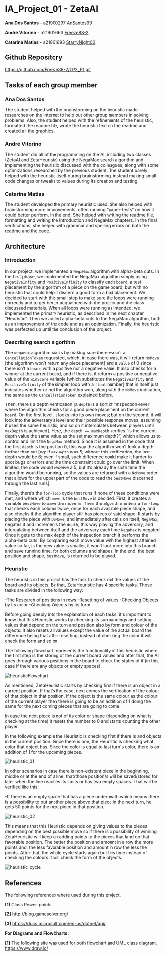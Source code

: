 # IA_Project_01 - ZetaAI

**Ana Dos Santos** - a21900297 [AnSantos99](https://github.com/AnSantos99)

**André Vitorino**  - a21902663 [Freeze88-2](https://github.com/Freeze88-2)

**Catarina Matias** - a21801693 [StarryNight00](https://github.com/StarryNight00)

## Github Repository

<https://github.com/Freeze88-2/LP2_P1.git>

## Tasks of each group member

### Ana Dos Santos

The student helped with the brainstorming on the heuristic made researches on
the internet to help out other group members in solving problems.
Also, the student helped with the refinements of the heuristic, formatted the
readme file, wrote the heuristic text on the readme and created all
the graphics.

### André Vitorino

The student did all of the programming on the AI, including two classes
(ZetaAI and ZetaHeuristc) using the NegaMax search algorithm and implementing
the heuristic discussed with the colleagues, along with some optimizations
researched by the previous student.
The student barely helped with the heuristic itself during brainstorming,
instead making small code changes or tweaks to values during its
creation and testing.

### Catarina Matias

The student developed the primary heuristic used. She also helped with
brainstorming more improvements, often running “paper-tests” on how it
could better perform. In the end, She helped with writing the readme file,
formatting and writing the Introduction and NegaMax chapters. In the final
verifications, she helped with grammar and spelling errors on both the readme
and the code.

## Architecture

### Introduction

In our project, we implemented a `NegaMax` algorithm with alpha-beta cuts.
In the first phase, we implemented the NegaMax algorithm simply using
`NegativeInfity` and `PositiveInfinity` to classify each `board`, a test
placement by the algorithm of a piece on the game board, but with no
heuristic that could help it discern a good form a bad placement. We decided to
start with this small step to make sure the loops were running correctly and
to get better acquainted with the project and the class discussed materials.
When all loops were running as intended, we implemented the primary heuristic,
as described in the next chapter “Heuristic”. Then we added alpha-beta cuts to
the NegaMax algorithm, both as an improvement of the code and as an optimization.
Finally, the heuristic was perfected up until the conclusion of the project.

### Describing search algorithm

The `NegaMax` algorithm starts by making sure there wasn’t a `CancellationToken`
requested, which, in case there was, it will return `NoMove`
[the algorithm won’t return any piece placement] and a `value` of 0 since there
isn’t a `board` with a positive nor a negative value. It also checks for a
winner at the current board, and if there is, it returns a positive or negative
value of the `winScore` variable [which substitutes the `NegativeInfity` and
`PositiveInfinity` of the simpler loop with a `float` number] that in itself
just indicates whether or not the algorithm won, along with the `NoMove`
indication, the same as the `CancellationToken` explained before.

Then, there’s a depth verification [a `depth` is a sort of “inspection-level”
where the algorithm checks for a good piece placement on the current `board`.
On the first level, it looks into its own moves; but on the second, it will
look into the adversary’s level and their possible response moves, assuming it
uses the same heuristic; and so on it intercalates between players until
`maxDepth` is achieved]. Here, the `depth == maxDepth` verifies “is the current
depth value the same value as the set maximum depth?”, which allows us to
control and limit the `NegaMax` method. Since it is assumed in the code that the
first `depth` is the position 0, this way the algorithm won’t look a depth
further than set [eg: if `maxDepth` was 5, without this verification, the last
depth would be 6; even if small, such difference could make it harder to spot
bugs or errors and the time constraint could go over the limit. When limited,
the code would receive a 5, but it’s already the sixth time the algorithm would
be running, so the values are returned with a `NoMove` order that allows for the
upper part of the code to read the `bestMove` discerned through the last runs].

Finally, there’s the `for-loop` cycle that runs if none of these conditions
were met, and where which `move` is the `bestMove` is decided. First, it
creates a variable `bestMove` to save the move in. Then the algorithm enters a
`for-loop` that checks each column twice, once for each available piece shape,
and also checks if the algorithm player still has pieces of said shape.
It starts by placing the piece with `DoMove`, and immediately after calls on
itself, `NegaMax`, negates it and increments the `depth`, this way playing the
adversary, and intercalating between itself and the adversary each time
`NegaMax` is negated. Once it gets to the max depth of the inspection branch it
performs the alpha-beta cuts. By comparing each move value with the highest
attained value so far, is the new value is smaller, it won’t look more into this
branch and save running time, for both columns and shapes. In the end, the
best position and shape, `bestMove`, is returned to be played.

### Heuristic

The heuristic in this project has the task to check out the values of the board
and its objects. By that, ZetaHeuristic has 4 specific tasks. Those tasks
are divided in the following way:

-The Research of positions in rows
-Resetting of values
-Checking Objects by its color
-Checking Objects by its form

Before going deeply into the explanation of each tasks, it's important to know
that this Heuristic works by checking its surroundings and setting values that
depend on the turn and position also by form and colour of the objects.
It also resets all values except the value of the actual board the difference
being that after resetting, instead of checking the color it will check the
form and so on.

The following flowchart represents the functionality of this heuristic where
the first step is the storing of the current board values and after that, the
AI goes through various positions in the board to check the states of it
(in this case if there are any objects or empty spaces).

![heuristicFlowchart](heuristicFlowchart.png)

As mentioned, ZetaHeuristic starts by checking first if there is an object in a
current position. If that’s the case, next comes the verification of the colour
of that object in that position. If the object is the same colour as the colour
of the current player then there is going to be an addition of 1 doing the same
for the next coming pieces that are going to come.

In case the next piece is not of its color or shape (depending on what is
checking at the time) it resets the number to 0 and starts counting the
other player.

In the following example the Heuristic is checking first if there is and objects
in the current position. Since there is one, the Heuristic is checking what
color that object has. Since the color is equal to last turn's color, there
is an addition of 1 for the upcoming pieces.

![heuristic_01](heuristic_01.png)

In other scenarios in case there is non-existent piece in the beginning, middle
or at the end of a line, that/those position/s will be saved/stored for later
when the line reaches its limits or has two empty spaces. That will be verified
like this:

-If there is an empty space that has a piece underneath which means there is a
possibility to put another piece above that piece in the next turn, he gets
50 points for the next piece in that position.

![heuristic_02](heuristic_02.png)

This means that this Heuristic depends on giving values to the pieces depending
on the best possible move so if there is a possibility of winning ZetaHeuristic
will keep on adding points to the pieces that land on that favorable position.
The better the position and amount in a row the more points and, the less
favorable position and amount in row the less the points. After that, the whole
cycle starts again but this time instead of checking the colours it will check
the form of the objects.

![heuristic_cycle](heuristic_cycle.png)

## References

The following references where used during this project.

**[1]** Class Power-points

**[2]** http://blog.gamesolver.org/

**[3]** https://docs.microsoft.com/en-us/dotnet/api/

**For Diagrams and FlowCharts:**

**[1]** The following site was used for both flowchart and UML class diagram.
<https://www.draw.io/>
